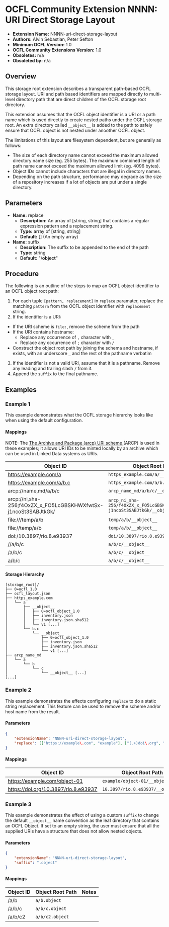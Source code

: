 # OCFL Community Extension NNNN: URI Direct Storage Layout

  * **Extension Name:** NNNN-uri-direct-storage-layout
  * **Authors:** Alvin Sebastian, Peter Sefton
  * **Minimum OCFL Version:** 1.0
  * **OCFL Community Extensions Version:** 1.0
  * **Obsoletes:** n/a
  * **Obsoleted by:** n/a

## Overview

This storage root extension describes a transparent path-based OCFL storage layout. URI and path based identifiers are mapped directly to multi-level directory path that are direct children of the OCFL storage root directory.

This extension assumes that the OCFL object identifier is a URI or a path name which is used directly to create nested paths under the OCFL storage root. An extra directory called `__object__` is added to the path to safely ensure that OCFL object is not nested under anoother OCFL object.

The limitations of this layout are filesystem dependent, but are generally as follows:

* The size of each directory name cannot exceed the maximum allowed directory name size (eg. 255 bytes). The maximum combined length of path name cannot exceed the maximum allowed limit (eg. 4096 bytes).
* Object IDs cannot include characters that are illegal in directory names.
* Depending on the path structure, performance may degrade as the size of a repository increases if a lot of objects are put under a single directory.


## Parameters

* **Name:** replace
  * **Description:** An array of [string, string] that contains a regular expression pattern and a replacement string.
  * **Type:** array of [string, string]
  * **Default:** [] (An empty array)
* **Name:** suffix
  * **Description:** The suffix to be appended to the end of the path
  * **Type:** string
  * **Default:** "/__object__"

## Procedure

The following is an outline of the steps to map an OCFL object identifier to an OCFL object root path:
1. For each tuple `[pattern, replacement]` in `replace` paramater, replace the matching `pattern` from the OCFL object identifier with `replacement` string.
2. If the identifier is a URI:
  * If the URI scheme is `file:`, remove the scheme from the path
  * If the URI contains hostname:
      * Replace any occurrence of `,` character with `_`
      * Replace any occurrence of `;` character with `/`
  * Construct the object root path by joining the schema and hostname, if exists, with an underscore `_` and the rest of the pathname verbatim
3. If the identifier is not a valid URI, assume that it is a pathname. Remove any leading and trailing slash `/` from it.
4. Append the `suffix` to the final pathname.

## Examples
### Example 1

This example demonstrates what the OCFL storage hierarchy looks like when using the default configuration.

#### Mappings

NOTE: The [The Archive and Package (arcp) URI scheme
](https://www.research.manchester.ac.uk/portal/files/76956641/arcp.html) (ARCP) is used in these examples; it allows URI IDs to be minted locally by an archive which can be used in Linked Data systems as URIs.

| Object ID | Object Root Path |
| --- | --- |
| https://example.com/a | `https_example.com/a/__object__` |
| https://example.com/a/b.c | `https_example.com/a/b.c/__object__` |
| arcp://name,md/a/b/c | `arcp_name_md/a/b/c/__object__` |
| arcp://ni,sha-256;f4OxZX_x_FO5LcGBSKHWXfwtSx-j1ncoSt3SABJtkGk/ | `arcp_ni_sha-256/f4OxZX_x_FO5LcGBSKHWXfwtSx-j1ncoSt3SABJtkGk/__object__` |
| file:///temp/a/b | `temp/a/b/__object__` |
| file://temp/a/b | `temp/a/b/__object__` |
| doi:/10.3897/rio.8.e93937 | `doi/10.3897/rio.8.e93937/__object__` |
| //a/b/c | `a/b/c/__object__` |
| /a/b/c | `a/b/c/__object__` |
| a/b/c | `a/b/c/__object__` |

#### Storage Hierarchy

```
[storage_root]/
├── 0=ocfl_1.0
├── ocfl_layout.json
├── https_example.com
│   └── a
│       ├── __object__
│       │   ├── 0=ocfl_object_1.0
│       │   ├── inventory.json
│       │   ├── inventory.json.sha512
│       │   └── v1 [...]
│       └── b.c
│           └── __object__
│               ├── 0=ocfl_object_1.0
│               ├── inventory.json
│               ├── inventory.json.sha512
│               └── v1 [...]
├── arcp_name_md
│   └── a
│       └── b
│           └── c
│               └── __object__ [...]
[...]
```


### Example 2

This example demonstrates the effects configuring `replace` to do a static string replacement.
This feature can be used to remove the scheme and/or host name from the result.

#### Parameters

```json
{
    "extensionName": "NNNN-uri-direct-storage-layout",
    "replace": [["https://example\.com", "example"], ["(.+)doi\.org", ""]]
}
```

#### Mappings

| Object ID | Object Root Path |
| --- | --- |
| https://example.com/object-01 | `example/object-01/__object__` |
| https://doi.org/10.3897/rio.8.e93937 | `10.3897/rio.8.e93937/__object__` |


### Example 3

This example demonstrates the effect of using a custom `suffix` to change the default `__object__` name convention as the leaf directory that contains an OCFL Object. If set to an empty string, the user must ensure that all the supplied URIs have a structure that does not allow nested objects.

#### Parameters

```json
{
    "extensionName": "NNNN-uri-direct-storage-layout",
    "suffix": ".object"
}
```

#### Mappings

| Object ID | Object Root Path | Notes
| --- | --- | --- |
| /a/b | `a/b.object` | |
| /a/b/c | `a/b/c.object` | |
| /a/b/c2 | `a/b/c2.object` | |
